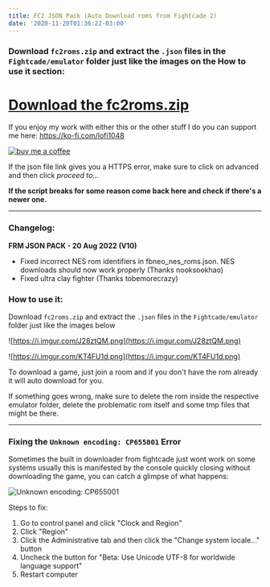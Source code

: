 ```yaml
---
title: FC2 JSON Pack (Auto Download roms from Fightcade 2)
date: '2020-11-20T01:36:22-03:00'
---
```

### Download `fc2roms.zip` and extract the `.json` files in the `Fightcade/emulator` folder just like the images on the How to use it section:

# [Download the fc2roms.zip](https://fightcade.download/fc2json.zip)

If you enjoy my work with either this or the other stuff I do you can support me here: https://ko-fi.com/lofi1048


[![buy me a coffee](https://i.imgur.com/T2KqPMB.gif)]("https://ko-fi.com/lofi1048")

If the json file link gives you a HTTPS error, make sure to click on advanced and then click _proceed to..._

**If the script breaks for some reason come back here and check if there's a newer one.**

---
### Changelog:

**FRM JSON PACK - 20 Aug 2022 (V10)**

- Fixed incorrect NES rom identifiers in fbneo_nes_roms.json. NES downloads should now work properly (Thanks nooksookhao)
- Fixed ultra clay fighter (Thanks tobemorecrazy)

### How to use it:

Download `fc2roms.zip` and extract the `.json` files in the `Fightcade/emulator` folder just like the images below

![https://i.imgur.com/J28ztQM.png](https://i.imgur.com/J28ztQM.png)

![https://i.imgur.com/KT4FU1d.png](https://i.imgur.com/KT4FU1d.png)

To download a game, just join a room and if you don't have the rom already it will auto download for you.

If something goes wrong, make sure to delete the rom inside the respective emulator folder, delete the problematic rom itself and some tmp files that might be there.

----

### Fixing the `Unknown encoding: CP655001` Error

Sometimes the built in downloader from fightcade just wont work on some systems
usually this is manifested by the console quickly closing without downloading the game, you can catch a glimpse of what happens:

![Unknown encoding: CP655001](https://cdn.discordapp.com/attachments/867081421531906059/993218694765355008/2022-07-03_134605.png)

Steps to fix:

1) Go to control panel and click "Clock and Region"
2) Click "Region"
3) Click the Administrative tab and then click the "Change system locale..." button
4) Uncheck the button for "Beta: Use Unicode UTF-8 for worldwide language support"
5) Restart computer
